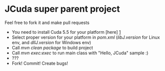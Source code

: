 JCuda super parent project
============

Feel free to fork it and make pull requests

* You need to install Cuda 5.5 for your platform [here] [1]
* Select proper version for your platform in _pom.xml_ (_libJ.version_ for Linux env, and _dllJ.version_ for Windows env)
* Call _mvn clean package_ to build project
* Call _mvn exec:exec_ to run main class with "Hello, JCuda" sample :)
* ???
* Fork! Commit! Create bugs!


[1]: https://developer.nvidia.com/cuda-downloads       "here"